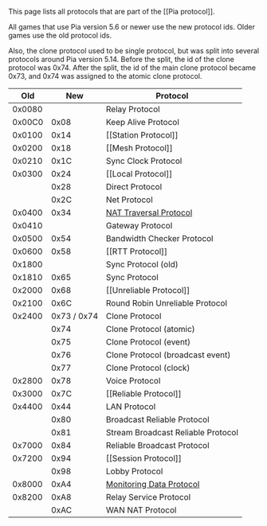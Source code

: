 This page lists all protocols that are part of the [[Pia protocol]].

All games that use Pia version 5.6 or newer use the new protocol ids. Older games use the old protocol ids.

Also, the clone protocol used to be single protocol, but was split into several protocols around Pia version 5.14. Before the split, the id of the clone protocol was 0x74. After the split, the id of the main clone protocol became 0x73, and 0x74 was assigned to the atomic clone protocol.

| Old | New | Protocol |
| --- | --- | --- |
| 0x0080 |      | Relay Protocol |
| 0x00C0 | 0x08 | Keep Alive Protocol |
| 0x0100 | 0x14 | [[Station Protocol]] |
| 0x0200 | 0x18 | [[Mesh Protocol]] |
| 0x0210 | 0x1C | Sync Clock Protocol |
| 0x0300 | 0x24 | [[Local Protocol]] |
|        | 0x28 | Direct Protocol |
|        | 0x2C | Net Protocol |
| 0x0400 | 0x34 | [NAT Traversal Protocol](NAT-Traversal-Protocol-(Pia)) |
| 0x0410 |      | Gateway Protocol |
| 0x0500 | 0x54 | Bandwidth Checker Protocol |
| 0x0600 | 0x58 | [[RTT Protocol]] |
| 0x1800 |      | Sync Protocol (old) |
| 0x1810 | 0x65 | Sync Protocol |
| 0x2000 | 0x68 | [[Unreliable Protocol]] |
| 0x2100 | 0x6C | Round Robin Unreliable Protocol |
| 0x2400 | 0x73 / 0x74 | Clone Protocol |
|        | 0x74 | Clone Protocol (atomic) |
|        | 0x75 | Clone Protocol (event) |
|        | 0x76 | Clone Protocol (broadcast event) |
|        | 0x77 | Clone Protocol (clock) |
| 0x2800 | 0x78 | Voice Protocol |
| 0x3000 | 0x7C | [[Reliable Protocol]] |
| 0x4400 | 0x44 | LAN Protocol |
|        | 0x80 | Broadcast Reliable Protocol |
|        | 0x81 | Stream Broadcast Reliable Protocol |
| 0x7000 | 0x84 | Reliable Broadcast Protocol |
| 0x7200 | 0x94 | [[Session Protocol]] |
|        | 0x98 | Lobby Protocol |
| 0x8000 | 0xA4 | [Monitoring Data Protocol](Monitoring-Data-Protocol) |
| 0x8200 | 0xA8 | Relay Service Protocol |
|        | 0xAC | WAN NAT Protocol |